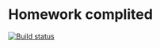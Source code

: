 # Homework complited

[![Build status](https://ci.appveyor.com/api/projects/status/fyuqamqygg5cery5?svg=true)](https://ci.appveyor.com/project/yung78/ajs-hw4)
